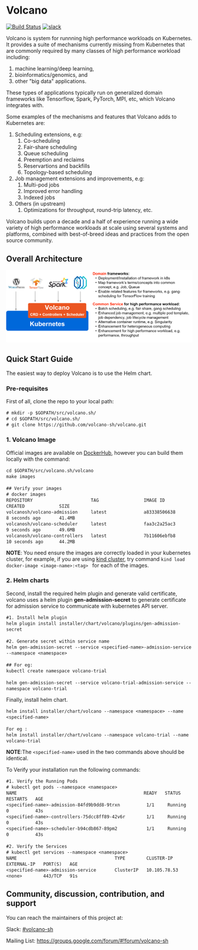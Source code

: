# Volcano

[![Build Status](https://travis-ci.com/volcano-sh/volcano.svg?token=sstuqFE81ukmNz9cEEtd&branch=master)](https://travis-ci.com/volcano-sh/volcano) [![slack](https://img.shields.io/badge/Volcano-%23SLACK-red.svg)](https://volcano-sh.slack.com/messages/CGET876H5/) 

Volcano is system for runnning high performance workloads on
Kubernetes.  It provides a suite of mechanisms currently missing from
Kubernetes that are commonly required by many classes of high
performance workload including:

1. machine learning/deep learning,
2. bioinformatics/genomics, and 
3. other "big data" applications.

These types of applications typically run on generalized domain
frameworks like Tensorflow, Spark, PyTorch, MPI, etc, which Volcano integrates with.

Some examples of the mechanisms and features that Volcano adds to Kubernetes are:

1. Scheduling extensions, e.g:
    1. Co-scheduling
    2. Fair-share scheduling
    3. Queue scheduling
    4. Preemption and reclaims
    5. Reservartions and backfills
    6. Topology-based scheduling
1. Job management extensions and improvements, e.g:
    1. Multi-pod jobs
    1. Improved error handling
    1. Indexed jobs
1. Others (in upstream)
    1. Optimizations for throughput, round-trip latency, etc.

Volcano builds upon a decade and a half of experience running a wide
variety of high performance workloads at scale using several systems
and platforms, combined with best-of-breed ideas and practices from
the open source community.

## Overall Architecture

![volcano](docs/images/volcano-intro.png)

## Quick Start Guide

The easiest way to deploy Volcano is to use the Helm chart.

### Pre-requisites

First of all, clone the repo to your local path:

```
# mkdir -p $GOPATH/src/volcano.sh/
# cd $GOPATH/src/volcano.sh/
# git clone https://github.com/volcano-sh/volcano.git
```

### 1. Volcano Image

Official images are available on [DockerHub](https://hub.docker.com/u/volcanosh), however you can
build them locally with the command:

```
cd $GOPATH/src/volcano.sh/volcano
make images

## Verify your images
# docker images
REPOSITORY                      TAG                 IMAGE ID            CREATED             SIZE
volcanosh/volcano-admission     latest              a83338506638        8 seconds ago       41.4MB
volcanosh/volcano-scheduler     latest              faa3c2a25ac3        9 seconds ago       49.6MB
volcanosh/volcano-controllers   latest              7b11606ebfb8        10 seconds ago      44.2MB

``` 

**NOTE**: You need ensure the images are correctly loaded in your kubernetes cluster, for
example, if you are using [kind cluster](https://github.com/kubernetes-sigs/kind), 
try command ```kind load docker-image <image-name>:<tag> ``` for each of the images.

### 2. Helm charts
Second, install the required helm plugin and generate valid
certificate, volcano uses a helm plugin **gen-admission-secret** to
generate certificate for admission service to communicate with
kubernetes API server.

```
#1. Install helm plugin
helm plugin install installer/chart/volcano/plugins/gen-admission-secret

#2. Generate secret within service name
helm gen-admission-secret --service <specified-name>-admission-service --namespace <namespace>

## For eg: 
kubectl create namespace volcano-trial

helm gen-admission-secret --service volcano-trial-admission-service --namespace volcano-trial

```

Finally, install helm chart.

```
helm install installer/chart/volcano --namespace <namespace> --name <specified-name>

For eg :
helm install installer/chart/volcano --namespace volcano-trial --name volcano-trial

```

**NOTE**:The ```<specified-name>``` used in the two commands above should be identical.


To Verify your installation run the following commands:

```
#1. Verify the Running Pods
# kubectl get pods --namespace <namespace> 
NAME                                                READY   STATUS    RESTARTS   AGE
<specified-name>-admission-84fd9b9dd8-9trxn          1/1     Running   0          43s
<specified-name>-controllers-75dcc8ff89-42v6r        1/1     Running   0          43s
<specified-name>-scheduler-b94cdb867-89pm2           1/1     Running   0          43s

#2. Verify the Services
# kubectl get services --namespace <namespace> 
NAME                                     TYPE        CLUSTER-IP     EXTERNAL-IP   PORT(S)   AGE
<specified-name>-admission-service       ClusterIP   10.105.78.53   <none>        443/TCP   91s

```


## Community, discussion, contribution, and support

You can reach the maintainers of this project at:

Slack: [#volcano-sh](http://t.cn/Efa7LKx)

Mailing List: https://groups.google.com/forum/#!forum/volcano-sh
